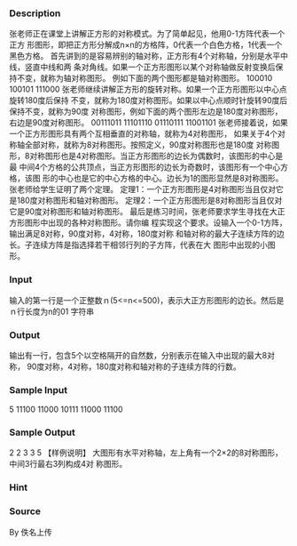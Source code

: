 
### Description
张老师正在课堂上讲解正方形的对称模式。为了简单起见，他用0-1方阵代表一个正方
形图形，即把正方形分解成n×n的方格阵，0代表一个白色方格，1代表一个黑色方格。
首先讲到的是容易辨别的轴对称，正方形有4个对称轴，分别是水平中线，竖直中线和两
条对角线。如果一个正方形图形以某个对称轴做反射变换后保持不变，就称为轴对称图形。
例如下面的两个图形都是轴对称图形。
100010
100101
111000
张老师继续讲解正方形的旋转对称。如果一个正方形图形以中心点旋转180度后保持
不变，就称为180度对称图形。如果以中心点顺时针旋转90度后保持不变，就称为90度
对称图形，例如下面的两个图形左边是180度对称图形，右边是90度对称图形。
00111011
11101110
01110111
11001101
张老师接着说，如果一个正方形图形具有两个互相垂直的对称轴，就称为4对称图形，
如果关于4个对称轴全部对称，就称为8对称图形。按照定义，90度对称图形也是180度
对称图形，8对称图形也是4对称图形。当正方形图形的边长为偶数时，该图形的中心是最
中间4个方格的公共顶点，当正方形图形的边长为奇数时，该图形有一个中心方格，该图
形的中心也是它的中心方格的中心。边长为1的图形显然是8对称图形。
张老师给学生证明了两个定理。
定理1：一个正方形图形是4对称图形当且仅对它是180度对称图形和轴对称图形。
定理2：一个正方形图形是8对称图形当且仅对它是90度对称图形和轴对称图形。
最后是练习时间，张老师要求学生寻找在大正方形图形中出现的各种对称图形。请你编
程实现这个要求。设输入一个0-1方阵，输出满足8对称，90度对称，4对称，180度对称
和轴对称的最大子连续方阵的边长。子连续方阵是指选择若干相邻行列的子方阵，代表在大
图形中出现的小图形。
### Input
输入的第一行是一个正整数ｎ(5<=n<=500)，表示大正方形图形的边长。然后是ｎ行长度为n的01
字符串
### Output
输出有一行，包含5个以空格隔开的自然数，分别表示在输入中出现的最大8对称，
90度对称，4对称，180度对称和轴对称的子连续方阵的行数。
### Sample Input
5
11100
11000
10111
11000
11100
### Sample Output
2 2 3 3 5
【样例说明】
大图形有水平对称轴，左上角有一个2×2的8对称图形，中间3行最右3列构成4对
称图形。
### Hint

### Source
By 佚名上传